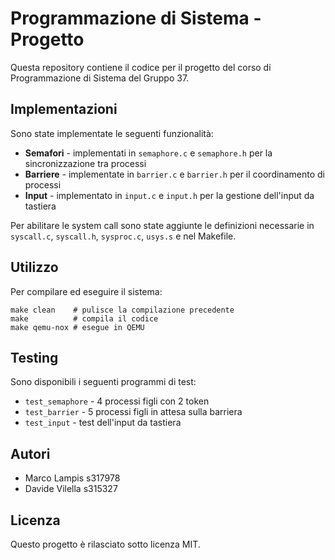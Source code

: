 # Programmazione di Sistema - Progetto

Questa repository contiene il codice per il progetto del corso di Programmazione di Sistema del Gruppo 37.

## Implementazioni

Sono state implementate le seguenti funzionalità:

- **Semafori** - implementati in `semaphore.c` e `semaphore.h` per la sincronizzazione tra processi
- **Barriere** - implementate in `barrier.c` e `barrier.h` per il coordinamento di processi 
- **Input** - implementato in `input.c` e `input.h` per la gestione dell'input da tastiera

Per abilitare le system call sono state aggiunte le definizioni necessarie in `syscall.c`, `syscall.h`, `sysproc.c`, `usys.s` e nel Makefile.

## Utilizzo

Per compilare ed eseguire il sistema:

```
make clean    # pulisce la compilazione precedente
make          # compila il codice 
make qemu-nox # esegue in QEMU
```

## Testing

Sono disponibili i seguenti programmi di test:

- `test_semaphore` - 4 processi figli con 2 token 
- `test_barrier` - 5 processi figli in attesa sulla barriera
- `test_input` - test dell'input da tastiera

## Autori

- Marco Lampis s317978
- Davide Vilella s315327

## Licenza

Questo progetto è rilasciato sotto licenza MIT.
